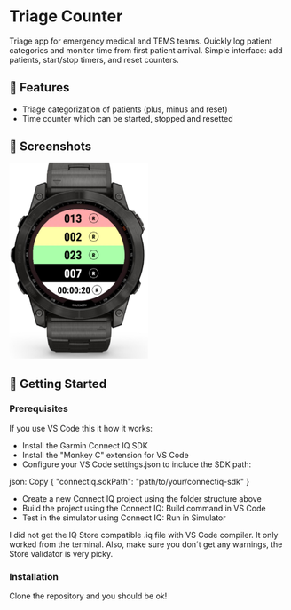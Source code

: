 # Triage Counter

Triage app for emergency medical and TEMS teams. Quickly log patient categories and monitor time from first patient arrival. Simple interface: add patients, start/stop timers, and reset counters.

## 🌟 Features

- Triage categorization of patients (plus, minus and reset)
- Time counter which can be started, stopped and resetted

## 📸 Screenshots

<img src="https://github.com/jisosavi/TriageCounter/blob/main/screenshots/Triage%20Counter_Screenshot_01.jpg" width="250">

## 🚀 Getting Started

### Prerequisites

If you use VS Code this it how it works:

- Install the Garmin Connect IQ SDK
- Install the "Monkey C" extension for VS Code
- Configure your VS Code settings.json to include the SDK path:

json:
Copy
{
    "connectiq.sdkPath": "path/to/your/connectiq-sdk"
}

- Create a new Connect IQ project using the folder structure above
- Build the project using the Connect IQ: Build command in VS Code
- Test in the simulator using Connect IQ: Run in Simulator

I did not get the IQ Store compatible .iq file with VS Code compiler. It only worked from the terminal.
Also, make sure you don´t get any warnings, the Store validator is very picky.

### Installation

Clone the repository and you should be ok!
